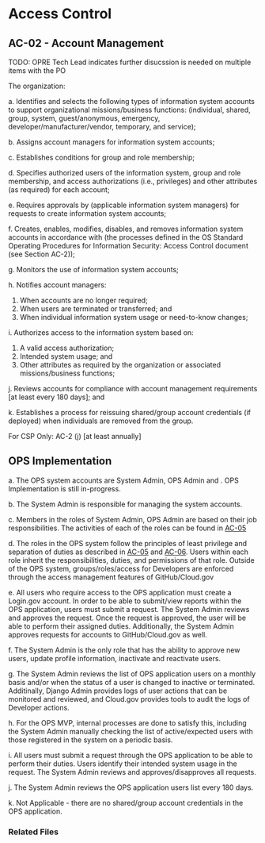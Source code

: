 # Access Control
## AC-02 - Account Management
TODO: OPRE Tech Lead indicates further disucssion is needed on multiple items with the PO

The organization:

a. Identifies and selects the following types of information system accounts to support organizational missions/business functions: (individual, shared, group, system, guest/anonymous, emergency, developer/manufacturer/vendor, temporary, and service);

b. Assigns account managers for information system accounts;

c. Establishes conditions for group and role membership;

d. Specifies authorized users of the information system, group and role membership, and access authorizations (i.e., privileges) and other attributes (as required) for each account;

e. Requires approvals by (applicable information system managers) for requests to create information system accounts;

f. Creates, enables, modifies, disables, and removes information system accounts in accordance with (the processes defined in the OS Standard Operating Procedures for Information Security: Access Control document (see Section AC-2));

g. Monitors the use of information system accounts;

h. Notifies account managers:

   1. When accounts are no longer required;
   2. When users are terminated or transferred; and
   3. When individual information system usage or need-to-know changes;

i. Authorizes access to the information system based on:

   1. A valid access authorization;
   2. Intended system usage; and
   3. Other attributes as required by the organization or associated missions/business functions;

j. Reviews accounts for compliance with account management requirements [at least every 180 days]; and

k. Establishes a process for reissuing shared/group account credentials (if deployed) when individuals are removed from the group.

For CSP Only: AC-2 (j) [at least annually]

## OPS Implementation
a. The OPS system accounts are System Admin, OPS Admin and <system account>.  OPS Implementation is still in-progress.

b. The System Admin is responsible for managing the system accounts.

c. Members in the roles of System Admin, OPS Admin are based on their job responsibilities.  The activities of each of the roles can be found in [AC-05](../ac-5/index.md)

d. The roles in the OPS system follow the principles of least privilege and separation of duties as described in [AC-05](../ac-5/index.md) and [AC-06](../ac-6/index.md).  Users within each role inherit the responsibilities, duties, and permissions of that role.  Outside of the OPS system, groups/roles/access for Developers are enforced through the access management features of GitHub/Cloud.gov

e. All users who require access to the OPS application must create a Login.gov account.  In order to be able to submit/view reports within the OPS application, users must submit a request.  The System Admin reviews and approves the request.  Once the request is approved, the user will be able to perform their assigned duties.  Additionally, the System Admin approves requests for accounts to GitHub/Cloud.gov as well.

f. The System Admin is the only role that has the ability to approve new users, update profile information, inactivate and reactivate users.

g. The System Admin reviews the list of OPS application users on a monthly basis and/or when the status of a user is changed to inactive or terminated.  Additinally, Django Admin provides logs of user actions that can be monitored and reviewed, and Cloud.gov provides tools to audit the logs of Developer actions.

h. For the OPS MVP, internal processes are done to satisfy this, including the System Admin manually checking the list of active/expected users with those registered in the system on a periodic basis.

i. All users must submit a request through the OPS application to be able to perform their duties.  Users identify their intended system usage in the request.  The System Admin reviews and approves/disapproves all requests.

j. The System Admin reviews the OPS application users list every 180 days.

k. Not Applicable - there are no shared/group account credentials in the OPS application.

### Related Files
